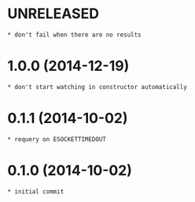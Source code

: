 # UNRELEASED

    * don't fail when there are no results

# 1.0.0 (2014-12-19)

    * don't start watching in constructor automatically

# 0.1.1 (2014-10-02)

    * requery on ESOCKETTIMEDOUT

# 0.1.0 (2014-10-02)

    * initial commit
